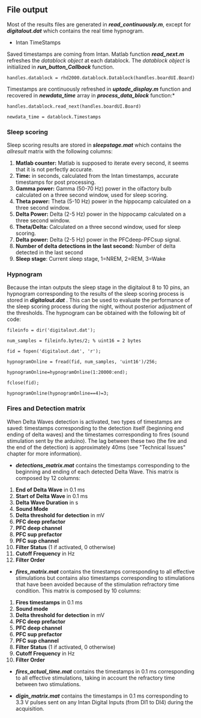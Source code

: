 ## File output

Most of the results files are generated in **_read_continuously.m_**, except for **_digitalout.dat_** which contains the real time hypnogram. 

* Intan TimeStamps 

Saved timestamps are coming from Intan. Matlab function **_read_next.m_** refreshes the _datablock object_ at each datablock. The _datablock object_ is initialized in **_run_button_Callback_** function. 

`handles.datablock = rhd2000.datablock.Datablock(handles.boardUI.Board)`

 Timestamps are continuously refreshed in **_uptade_display.m_** function and recovered in **_newdata_time_** array in **_process_data_block_** function:*

`handles.datablock.read_next(handles.boardUI.Board)`

`newdata_time = datablock.Timestamps` 

### Sleep scoring
Sleep scoring results are stored in **_sleepstage.mat_** which contains the _allresult_ matrix with the following columns:

1. **Matlab counter:** Matlab is supposed to iterate every second, it seems that it is not perfectly accurate.
2. **Time:** in seconds, calculated from the Intan timestamps, accurate timestamps for post processing.
3. **Gamma power:** Gamma (50-70 Hz) power in the olfactory bulb calculated on a three second window, used for sleep scoring.
4. **Theta power:** Theta (5-10 Hz) power in the hippocamp calculated on a three second window.
5. **Delta Power:** Delta (2-5 Hz) power in the hippocamp calculated on a three second window.
6. **Theta/Delta:** Calculated on a three second window, used for sleep scoring.
7. **Delta power:** Delta (2-5 Hz) power in the PFCdeep-PFCsup signal.
8. **Number of delta detections in the last second:** Number of delta detected in the last second
9. **Sleep stage**: Current sleep stage, 1=NREM, 2=REM, 3=Wake

### Hypnogram
Because the intan outputs the sleep stage in the digitalout 8 to 10 pins, an hypnogram corresponding to the results of the sleep scoring process is stored in **_digitalout.dat_** . This can be used to evaluate the performance of the sleep scoring process during the night, without posterior adjustment of the thresholds. The hypnogram can be obtained with the following bit of code:

`fileinfo = dir('digitalout.dat');`

`num_samples = fileinfo.bytes/2; % uint16 = 2 bytes`

`fid = fopen('digitalout.dat', 'r');`

`hypnogramOnline = fread(fid, num_samples, 'uint16')/256;`

`hypnogramOnline=hypnogramOnline(1:20000:end);`

`fclose(fid);`

`hypnogramOnline(hypnogramOnline==4)=3;`

### Fires and Detection matrix
When Delta Waves detection is activated, two types of timestamps are saved: timestamps corresponding to the detection itself (beginning end ending of delta waves) and the timestames corresponding to fires (sound stimulation sent by the arduino). The lag between these two (the fire and the end of the detection) is approximately 40ms (see "Technical Issues" chapter for more information).

* **_detections_matrix.mat_** contains the timestamps corresponding to the beginning and ending of each detected Delta Wave. This matrix is composed by 12 columns: 
1. **End of Delta Wave** in 0.1 ms
2. **Start of Delta Wave** in 0.1 ms
3. **Delta Wave Duration** in s
4. **Sound Mode**
5. **Delta threshold for detection** in mV
6. **PFC deep prefactor**
7. **PFC deep channel**
8. **PFC sup prefactor**
9. **PFC sup channel**
10. **Filter Status** (1 if activated, 0 otherwise)
11. **Cutoff Frequency** in Hz
12. **Filter Order**

* **_fires_matrix.mat_** contains the timestamps corresponding to all effective stimulations but contains also timestamps corresponding to stimulations that have been avoided because of the stimulation refractory time condition. This matrix is composed by 10 columns:
1. **Fires timestamps** in 0.1 ms
2. **Sound mode**
3. **Delta threshold for detection** in mV
4. **PFC deep prefactor**
5. **PFC deep channel**
6. **PFC sup prefactor**
7. **PFC sup channel**
8. **Filter Status** (1 if activated, 0 otherwise)
9. **Cutoff Frequency** in Hz
10. **Filter Order**

* **_fires_actual_time.mat_** contains the timestamps in 0.1 ms corresponding to all effective stimulations, taking in account the refractory time between two stimulations. 

* **_digin_matrix.mat_** contains the timestamps in 0.1 ms corresponding to 3.3 V pulses sent on any Intan Digital Inputs (from DI1 to DI4) during the acquisition. 
